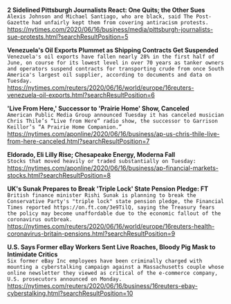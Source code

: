 **2 Sidelined Pittsburgh Journalists React: One Quits; the Other Sues**\
`Alexis Johnson and Michael Santiago, who are black, said The Post-Gazette had unfairly kept them from covering antiracism protests.`\
https://nytimes.com/2020/06/16/business/media/pittsburgh-journalists-sue-protests.html?searchResultPosition=5

**Venezuela's Oil Exports Plummet as Shipping Contracts Get Suspended**\
`Venezuela's oil exports have fallen nearly 28% in the first half of June, on course for its lowest level in over 70 years as tanker owners and operators suspend contracts for transporting crude from once South America's largest oil supplier, according to documents and data on Tuesday.`\
https://nytimes.com/reuters/2020/06/16/world/europe/16reuters-venezuela-oil-exports.html?searchResultPosition=6

**'Live From Here,' Successor to 'Prairie Home' Show, Canceled**\
`American Public Media Group announced Tuesday it has canceled musician Chris Thile’s “Live from Here” radio show, the successor to Garrison Keillor’s “A Prairie Home Companion.” `\
https://nytimes.com/aponline/2020/06/16/business/ap-us-chris-thile-live-from-here-canceled.html?searchResultPosition=7

**Eldorado, Eli Lilly Rise; Chesapeake Energy, Moderna Fall**\
`Stocks that moved heavily or traded substantially on Tuesday:`\
https://nytimes.com/aponline/2020/06/16/business/ap-financial-markets-stocks.html?searchResultPosition=8

**UK's Sunak Prepares to Break 'Triple Lock' State Pension Pledge: FT**\
`British finance minister Rishi Sunak is planning to break the Conservative Party's "triple lock" state pension pledge, the Financial Times reported https://on.ft.com/3e9TilQ, saying the Treasury fears the policy may become unaffordable due to the economic fallout of the coronavirus outbreak.`\
https://nytimes.com/reuters/2020/06/16/world/europe/16reuters-health-coronavirus-britain-pensions.html?searchResultPosition=9

**U.S. Says Former eBay Workers Sent Live Roaches, Bloody Pig Mask to Intimidate Critics**\
`Six former eBay Inc employees have been criminally charged with mounting a cyberstalking campaign against a Massachusetts couple whose online newsletter they viewed as critical of the e-commerce company, U.S. prosecutors announced on Monday.`\
https://nytimes.com/reuters/2020/06/16/business/16reuters-ebay-cyberstalking.html?searchResultPosition=10

